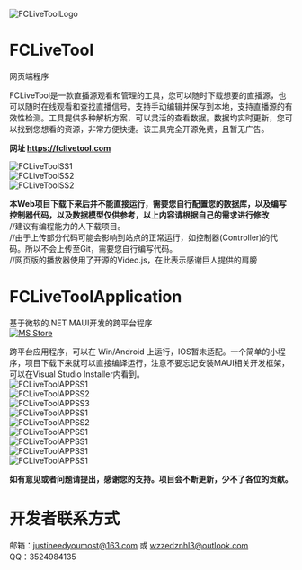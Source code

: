   
![FCLiveToolLogo](FCLiveToolApplication/Resources/Images/fclive_big_logo.png)  
  
# FCLiveTool  
网页端程序
  
FCLiveTool是一款直播源观看和管理的工具，您可以随时下载想要的直播源，也可以随时在线观看和查找直播信号。支持手动编辑并保存到本地，支持直播源的有效性检测。工具提供多种解析方案，可以灵活的查看数据。数据均实时更新，您可以找到您想看的资源，非常方便快捷。该工具完全开源免费，且暂无广告。  
  
**网址  https://fclivetool.com**  
  
![FCLiveToolSS1](GitMPIMG/IMG4.png)  
![FCLiveToolSS2](GitMPIMG/IMG5.png)  
![FCLiveToolSS2](GitMPIMG/IMG13.png)  
  
**本Web项目下载下来后并不能直接运行，需要您自行配置您的数据库，以及编写控制器代码，以及数据模型仅供参考，以上内容请根据自己的需求进行修改**  
//建议有编程能力的人下载项目。  
//由于上传部分代码可能会影响到站点的正常运行，如控制器(Controller)的代码。所以不会上传至Git，需要您自行编写代码。  
//网页版的播放器使用了开源的Video.js，在此表示感谢巨人提供的肩膀  
  
# FCLiveToolApplication  
基于微软的.NET MAUI开发的跨平台程序  
[![MS Store](https://outcoder.com/apps/surfy/img/microsoft-badge.png)](https://www.microsoft.com/store/apps/9N35QBD7BWLZ)  
  
跨平台应用程序，可以在 Win/Android 上运行，IOS暂未适配。一个简单的小程序，项目下载下来就可以直接编译运行，注意不要忘记安装MAUI相关开发框架，可以在Visual Studio Installer内看到。  
![FCLiveToolAPPSS1](GitMPIMG/IMG1.png)  
![FCLiveToolAPPSS2](GitMPIMG/IMG2.png)  
![FCLiveToolAPPSS3](GitMPIMG/IMG3.png)  
![FCLiveToolAPPSS1](GitMPIMG/IMG6.png)  
![FCLiveToolAPPSS2](GitMPIMG/IMG7.png)  
![FCLiveToolAPPSS1](GitMPIMG/IMG9.png)  
![FCLiveToolAPPSS1](GitMPIMG/IMG11.png)  
![FCLiveToolAPPSS1](GitMPIMG/IMG12.png)  
![FCLiveToolAPPSS1](GitMPIMG/IMG8.png)  
  
**如有意见或者问题请提出，感谢您的支持。项目会不断更新，少不了各位的贡献。**

  
# 开发者联系方式  
邮箱：justineedyoumost@163.com 或 wzzedznhl3@outlook.com  
QQ：3524984135
